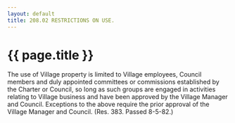 ```yaml
---
layout: default 
title: 208.02 RESTRICTIONS ON USE.
---
```


{{ page.title }}
================

The use of Village property is limited to Village employees, Council
members and duly appointed committees or commissions established by the
Charter or Council, so long as such groups are engaged in activities
relating to Village business and have been approved by the Village
Manager and Council. Exceptions to the above require the prior approval
of the Village Manager and Council. (Res. 383. Passed 8-5-82.)
